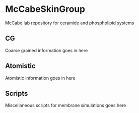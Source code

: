 # McCabeSkinGroup
McCabe lab repository for ceramide and phospholipid systems

## CG
Coarse grained information goes in here
## Atomistic
Atomistic information goes in here
## Scripts
Miscellaneous scripts for membrane simulations goes here
